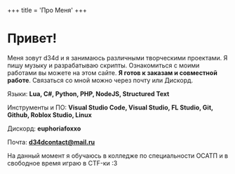 +++
title = 'Про Меня'
+++
# Привет!
Меня зовут d34d и я занимаюсь различными творческими проектами. Я пишу музыку и разрабатываю скрипты. Ознакомиться с моими работами вы можете на этом сайте. **Я готов к заказам и совместной работе**. Связаться со мной можно через почту или Дискорд.

Языки: **Lua, C#, Python, PHP, NodeJS, Structured Text**  

Инструменты и ПО: **Visual Studio Code, Visual Studio, FL Studio, Git, Github, Roblox Studio, Linux**

Дискорд: **euphoriafoxxo**

Почта: **d34dcontact@mail.ru**

На данный момент я обучаюсь в колледже по специальности ОСАТП и в свободное время играю в CTF-ки :3